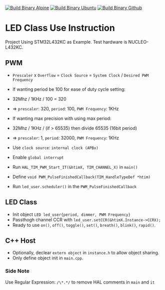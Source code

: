 [![Build Binary Alpine](https://github.com/jasonyang-ee/STM32-LED/actions/workflows/build_alpine.yml/badge.svg)](https://github.com/jasonyang-ee/STM32-LED/actions/workflows/build_alpine.yml)
[![Build Binary Ubuntu](https://github.com/jasonyang-ee/STM32-LED/actions/workflows/build_ubuntu.yml/badge.svg)](https://github.com/jasonyang-ee/STM32-LED/actions/workflows/build_ubuntu.yml)
[![Build Binary Github](https://github.com/jasonyang-ee/STM32-LED/actions/workflows/build_github.yml/badge.svg)](https://github.com/jasonyang-ee/STM32-LED/actions/workflows/build_github.yml)

# LED Class Use Instruction

Project Using STM32L432KC as Example. Test hardware is NUCLEO-L432KC.

## PWM

- `Prescaler` x `Overflow` = `Clock Source` = `System Clock` / `Desired PWM Frequency`

- If wanting period be 100 for ease of duty cycle setting:
- 32Mhz / 1KHz / 100 = 320
- => `prescaler`: 320, `period`: 100, `PWM Frequency`: 1KHz
- If wanting max precision with using max period:
- 32Mhz / 1KHz / (if > 65535) then divide 65535 (16bit period)
- => `prescaler`: 1, `period`: 32000, `PWM Frequency`: 1KHz
- Use `clock source`: `internal clock (APBx)`
- Enable `global interrupt`
- Run `HAL_TIM_PWM_Start_IT(&htimX, TIM_CHANNEL_X)` in `main()`
- Define `void PWM_PulseFinishedCallback(TIM_HandleTypeDef *htim)`
- Run `led_user.scheduler()` in the `PWM_PulseFinishedCallback`

## LED Class
  - Init object `LED led_user{period, dimmer, PWM Frequency}`
  - Passthogh channel CCR with `led_user.setCCR(&htimX.Instance->CCRX);`
  - Ready to use `on()`, `off()`, `toggle()`, `set()`, `breath()`, `blink()`, `rapid()`.

## C++ Host
- Optionally, declear `extern object` in `instance.h` to allow object sharing.
- Only define object init in `main.cpp`.


### Side Note

Use Regular Expression: `` /\*.*/ `` to remove HAL comments in `main` and `it`


